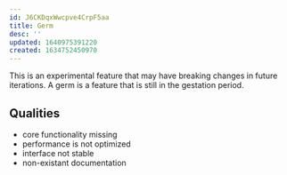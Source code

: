 ```yaml
---
id: J6CKDqxWwcpve4CrpF5aa
title: Germ
desc: ''
updated: 1640975391220
created: 1634752450970
---
```


This is an experimental feature that may have breaking changes in future iterations. A germ is a feature that is still in the gestation period.

## Qualities
- core functionality missing
- performance is not optimized
- interface not stable
- non-existant documentation
